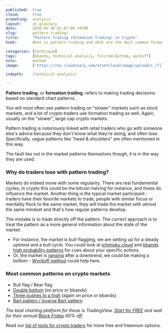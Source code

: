 ```yaml
---
published:  true
cloud:      true
promoting:  analysis
layout:     at-glossary
date:       2020-03-30 01:07:00 +0700
slug:       pattern-trading/
title:      "Pattern Trading (Formation Trading) in Crypto"
hook:       What is pattern trading and what are the most common formation patterns to watch for in crypto.

categories: [technique]
tags:       [bbands, technical-analysis, fulcrum-bottom, wyckoff]
note:       method
image:      ['https://res.cloudinary.com/atnetcloud/image/upload/c_lfill,h_360,w_700/v1599206541/atnet/_glossary/geometric-pattern_ctc43d.jpg']

indepth:    /technical-analysis/

---
```


**Pattern trading**, or **formation trading**, refers to making trading decisions based on standard chart patterns.

You will most often see pattern trading on "slower" markets such as stock markets, and a lot of crypto traders use formation trading as well. Again, usually on the "slower", large cap crypto markets.

Pattern trading is notoriously linked with retail traders who go with someone else's advice because they don't know what they're doing, and often lose. Specifically, vague patterns like "head & shoulders" are often mentioned in this way.

The fault lies not in the market patterns themselves though, it is in the way they are used.

### Why do traders lose with pattern trading?

Markets do indeed move with some regularity. There are real fundamental cycles, in crypto this could be the bitcoin halving for instance, and these do influence the market. Another thing is the typical market participant - traders have their favorite markets to trade, people with similar focus or mentality flock to the same market, they will trade the market with almost the same mindset and that's how regular patterns develop.

The mistake is to trade directly off the pattern. The correct approach is to treat the pattern as a more general information about the state of the market.

* For instance, the market is bull-flagging, we are setting up for a steady uptrend and a bull cycle. You could look at [ichimoku cloud](/glossary/ichimoku/) and [bbands high probability patterns](/glossary/bbands/) for cues about your specific actions.
* Or, the market is [ranging](/glossary/sideways/) after a downtrend, we could be making a bottom - [Wyckoff method](/strategy/wyckoff-ranging-markets/) could help here.

### Most common patterns on crypto markets

* Bull flag / Bear flag
* [Double bottom](/glossary/bbands/) (on price or bbands)
* [Three pushes to a high](/glossary/bbands/) (again on price or bbands)
* [Bart pattern / Inverse Bart pattern](/glossary/bart/)

*The best charting platform for these is TradingView. [Start for FREE](https://bit.ly/at-tv-2020-globalcrypto) and wait for their annual [Black Friday](/blackfriday/) 60% off.*

Read our [list of tools for crypto traders](/tools/) for more free and freemium options.
